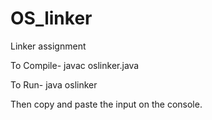 # OS_linker
Linker assignment </br>

To Compile-
javac oslinker.java</br>

To Run-
java oslinker</br>

Then copy and paste the input on the console.</br>
